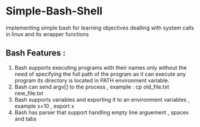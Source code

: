 # Simple-Bash-Shell
implementing simple bash for learning objectives dealling with system calls in linux and its wrapper functions 



## Bash Features : 
1) Bash supports executing programs with their names only without the need of specifying the full path of the program as it can execute any program its directory is located in PATH environment variable.
2) Bash can send argv[] to the process , example : cp old_file.txt new_file.txt 
3) Bash supports variables and exporting it to an environment variables ,  example x=10 , export x  
4) Bash has parser that support handling empty line arguement ,  spaces and tabs 


